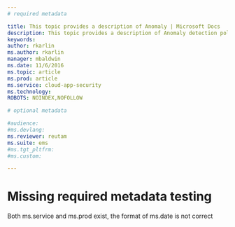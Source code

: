 ```yaml
---
# required metadata

title: This topic provides a description of Anomaly | Microsoft Docs
description: This topic provides a description of Anomaly detection policies and provides reference information about the building blocks of an anomaly detection policy.
keywords:
author: rkarlin
ms.author: rkarlin
manager: mbaldwin
ms.date: 11/6/2016
ms.topic: article
ms.prod: article
ms.service: cloud-app-security
ms.technology:
ROBOTS: NOINDEX,NOFOLLOW

# optional metadata

#audience:
#ms.devlang:
ms.reviewer: reutam
ms.suite: ems
#ms.tgt_pltfrm:
#ms.custom:

---
```


# Missing required metadata testing

Both ms.service and ms.prod exist, the format of ms.date is not correct
